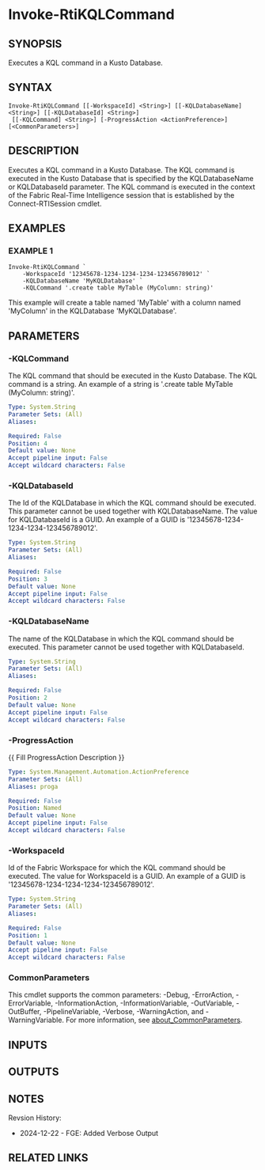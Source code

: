 # Invoke-RtiKQLCommand

## SYNOPSIS
Executes a KQL command in a Kusto Database.

## SYNTAX

```
Invoke-RtiKQLCommand [[-WorkspaceId] <String>] [[-KQLDatabaseName] <String>] [[-KQLDatabaseId] <String>]
 [[-KQLCommand] <String>] [-ProgressAction <ActionPreference>] [<CommonParameters>]
```

## DESCRIPTION
Executes a KQL command in a Kusto Database.
The KQL command is executed in the Kusto Database
that is specified by the KQLDatabaseName or KQLDatabaseId parameter.
The KQL command is executed
in the context of the Fabric Real-Time Intelligence session that is established by the
Connect-RTISession cmdlet.

## EXAMPLES

### EXAMPLE 1
```
Invoke-RtiKQLCommand `
    -WorkspaceId '12345678-1234-1234-1234-123456789012' `
    -KQLDatabaseName 'MyKQLDatabase' `
    -KQLCommand '.create table MyTable (MyColumn: string)'
```

This example will create a table named 'MyTable' with a column named 'MyColumn' in
the KQLDatabase 'MyKQLDatabase'.

## PARAMETERS

### -KQLCommand
The KQL command that should be executed in the Kusto Database.
The KQL command is a string.
An example of a string is '.create table MyTable (MyColumn: string)'.

```yaml
Type: System.String
Parameter Sets: (All)
Aliases:

Required: False
Position: 4
Default value: None
Accept pipeline input: False
Accept wildcard characters: False
```

### -KQLDatabaseId
The Id of the KQLDatabase in which the KQL command should be executed.
This parameter cannot be used together with KQLDatabaseName.
The value for KQLDatabaseId is a GUID.
An example of a GUID is '12345678-1234-1234-1234-123456789012'.

```yaml
Type: System.String
Parameter Sets: (All)
Aliases:

Required: False
Position: 3
Default value: None
Accept pipeline input: False
Accept wildcard characters: False
```

### -KQLDatabaseName
The name of the KQLDatabase in which the KQL command should be executed.
This parameter cannot be used together with KQLDatabaseId.

```yaml
Type: System.String
Parameter Sets: (All)
Aliases:

Required: False
Position: 2
Default value: None
Accept pipeline input: False
Accept wildcard characters: False
```

### -ProgressAction
{{ Fill ProgressAction Description }}

```yaml
Type: System.Management.Automation.ActionPreference
Parameter Sets: (All)
Aliases: proga

Required: False
Position: Named
Default value: None
Accept pipeline input: False
Accept wildcard characters: False
```

### -WorkspaceId
Id of the Fabric Workspace for which the KQL command should be executed.
The value for WorkspaceId is a GUID.
An example of a GUID is '12345678-1234-1234-1234-123456789012'.

```yaml
Type: System.String
Parameter Sets: (All)
Aliases:

Required: False
Position: 1
Default value: None
Accept pipeline input: False
Accept wildcard characters: False
```

### CommonParameters
This cmdlet supports the common parameters: -Debug, -ErrorAction, -ErrorVariable, -InformationAction, -InformationVariable, -OutVariable, -OutBuffer, -PipelineVariable, -Verbose, -WarningAction, and -WarningVariable. For more information, see [about_CommonParameters](http://go.microsoft.com/fwlink/?LinkID=113216).

## INPUTS

## OUTPUTS

## NOTES
Revsion History:

- 2024-12-22 - FGE: Added Verbose Output

## RELATED LINKS

